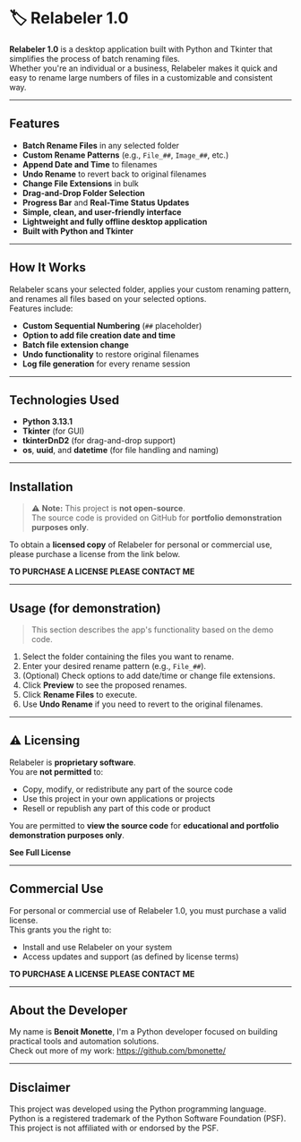 # 🏷️ Relabeler 1.0

**Relabeler 1.0** is a desktop application built with Python and Tkinter that simplifies the process of batch renaming files.  
Whether you're an individual or a business, Relabeler makes it quick and easy to rename large numbers of files in a customizable and consistent way.

---

## Features

- **Batch Rename Files** in any selected folder  
- **Custom Rename Patterns** (e.g., `File_##`, `Image_##`, etc.)  
- **Append Date and Time** to filenames  
- **Undo Rename** to revert back to original filenames  
- **Change File Extensions** in bulk  
- **Drag-and-Drop Folder Selection**  
- **Progress Bar** and **Real-Time Status Updates**  
- **Simple, clean, and user-friendly interface**  
- **Lightweight and fully offline desktop application**  
- **Built with Python and Tkinter**

---

## How It Works

Relabeler scans your selected folder, applies your custom renaming pattern, and renames all files based on your selected options.  
Features include:
- **Custom Sequential Numbering** (`##` placeholder)  
- **Option to add file creation date and time**  
- **Batch file extension change**  
- **Undo functionality** to restore original filenames  
- **Log file generation** for every rename session  

---

## Technologies Used

- **Python 3.13.1**  
- **Tkinter** (for GUI)  
- **tkinterDnD2** (for drag-and-drop support)  
- **os**, **uuid**, and **datetime** (for file handling and naming)

---

## Installation

> ⚠️ **Note:** This project is **not open-source**.  
> The source code is provided on GitHub for **portfolio demonstration purposes only**.  

To obtain a **licensed copy** of Relabeler for personal or commercial use, please purchase a license from the link below.

**TO PURCHASE A LICENSE PLEASE CONTACT ME**

---

## Usage (for demonstration)

> This section describes the app's functionality based on the demo code.

1. Select the folder containing the files you want to rename.  
2. Enter your desired rename pattern (e.g., `File_##`).  
3. (Optional) Check options to add date/time or change file extensions.  
4. Click **Preview** to see the proposed renames.  
5. Click **Rename Files** to execute.  
6. Use **Undo Rename** if you need to revert to the original filenames.

---

## ⚠️ Licensing

Relabeler is **proprietary software**.  
You are **not permitted** to:
- Copy, modify, or redistribute any part of the source code  
- Use this project in your own applications or projects  
- Resell or republish any part of this code or product  

You are permitted to **view the source code** for **educational and portfolio demonstration purposes only**.

**See Full License**

---

## Commercial Use

For personal or commercial use of Relabeler 1.0, you must purchase a valid license.  
This grants you the right to:
- Install and use Relabeler on your system  
- Access updates and support (as defined by license terms)

**TO PURCHASE A LICENSE PLEASE CONTACT ME**

---

## About the Developer

My name is **Benoit Monette**, I'm a Python developer focused on building practical tools and automation solutions.  
Check out more of my work: https://github.com/bmonette/

---

## Disclaimer

This project was developed using the Python programming language.  
Python is a registered trademark of the Python Software Foundation (PSF).  
This project is not affiliated with or endorsed by the PSF.

